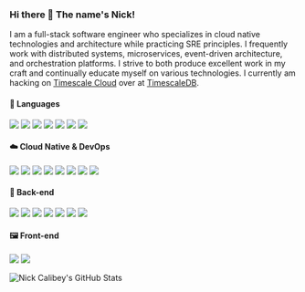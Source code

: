### Hi there 👋 The name's Nick!
I am a full-stack software engineer who specializes in cloud native technologies and architecture while practicing SRE principles. I frequently work with distributed systems, microservices, event-driven architecture, and orchestration platforms. I strive to both produce excellent work in my craft and continually educate myself on various technologies. I currently am hacking on [Timescale Cloud](https://www.timescale.com/cloud) over at [TimescaleDB](https://www.timescale.com/).

#### 💬 Languages

<img src="https://img.shields.io/badge/-Golang-00ADD8.svg?logo=go&logoColor=white&style=for-the-badge"> <img src="https://img.shields.io/badge/-Rust-000.svg?logo=rust&logoColor=654835&labelColor=&style=for-the-badge"> <img src="https://img.shields.io/badge/-Bash-4EAA25.svg?logo=gnubash&logoColor=white&labelColor=&style=for-the-badge"> <img src="https://img.shields.io/badge/-javascript-F7DF1E.svg?logo=javascript&&logoColor=black&textColor=black&style=for-the-badge"> <img src="https://img.shields.io/badge/-TypeScript-007ACC.svg?logo=typescript&logoColor=white&style=for-the-badge"> <img src="https://img.shields.io/badge/-Dart-0175C2.svg?logo=dart&style=for-the-badge"> <img src="https://img.shields.io/badge/-Ruby-CC342D.svg?logo=ruby&style=for-the-badge">

#### ☁️ Cloud Native & DevOps

<img src="https://img.shields.io/badge/-kubernetes-326CE5.svg?logo=kubernetes&logoColor=white&style=for-the-badge"> <img src="https://img.shields.io/badge/-docker-2496ED.svg?logo=docker&logoColor=white&style=for-the-badge"> <img src="https://img.shields.io/badge/-helm-277A9F.svg?logo=helm&logoColor=white&style=for-the-badge"> <img src="https://img.shields.io/badge/-prometheus-E6522C.svg?logo=prometheus&logoColor=white&style=for-the-badge"> <img src="https://img.shields.io/badge/-terraform-623CE4.svg?logo=terraform&logoColor=white&style=for-the-badge"> <img src="https://img.shields.io/badge/-grafana-F46800.svg?logo=grafana&logoColor=white&style=for-the-badge"> <img src="https://img.shields.io/badge/-jaeger-00ADD8.svg?&style=for-the-badge"> <img src="https://img.shields.io/badge/-AWS-232F3E.svg?logo=amazon-aws&style=for-the-badge">

#### 🤖 Back-end

<img src="https://img.shields.io/badge/-Postgresql-336791.svg?logo=postgresql&style=for-the-badge&logoColor=white"> <img src="https://img.shields.io/badge/-graphql-E10098.svg?logo=graphql&style=for-the-badge"> <img src="https://img.shields.io/badge/-grpc-62C6C6.svg?style=for-the-badge"> <img src="https://img.shields.io/badge/-kafka-000.svg?logo=apache-kafka&style=for-the-badge"> <img src="https://img.shields.io/badge/-NATS-8DC53E.svg?&style=for-the-badge"> <img src="https://img.shields.io/badge/-nodejs-339933.svg?&logo=node.js&logoColor=white&style=for-the-badge"> <img src="https://img.shields.io/badge/-ruby%20on%20rails-CC0000.svg?logo=ruby-on-rails&style=for-the-badge">

#### 🖼 Front-end

<img src="https://img.shields.io/badge/-Vue-4FC08D.svg?logo=vue.js&logoColor=white&style=for-the-badge"> <img src="https://img.shields.io/badge/-React-61DAFB.svg?logo=react&logoColor=white&style=for-the-badge">

![Nick Calibey's GitHub Stats](https://github-readme-stats.vercel.app/api?username=ncalibey&count_private=true&show_icons=true&theme=synthwave)

